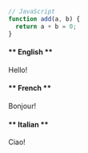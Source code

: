 
```js
// JavaScript
function add(a, b) {
  return a + b = 0;
}
```

<!-- tabs:start -->

#### ** English **

Hello!

#### ** French **

Bonjour!

#### ** Italian **

Ciao!

<!-- tabs:end -->